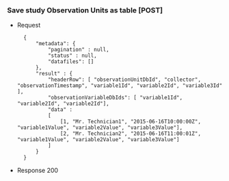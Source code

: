 ### Save study Observation Units as table [POST]

+ Request
    
        {
            "metadata": {
                "pagination" : null,
                "status" : null,
                "datafiles": []
            },
            "result" : {
                "headerRow": [ "observationUnitDbId", "collector", "observationTimestamp", "variable1Id", "variable2Id", "variable3Id" ],
                "observationVariableDbIds": [ "variable1Id", "variable2Id", "variable2Id"],
                "data" :
                [
                    [1, "Mr. Technician1", "2015-06-16T10:00:00Z", "variable1Value", "variable2Value", "variable3Value"],
                    [2, "Mr. Technician2", "2015-06-16T11:00:01Z", "variable1Value", "variable2Value", "variable3Value"]
                ]
            }
        }
        
+ Response 200
